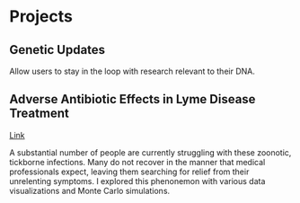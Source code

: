 # Projects

## Genetic Updates

Allow users to stay in the loop with research relevant to their DNA.

## Adverse Antibiotic Effects in Lyme Disease Treatment

[Link](https://www.abx-effects.com)

A substantial number of people are currently struggling with these zoonotic, tickborne infections. Many do not recover in the manner that medical professionals expect, leaving them searching for relief from their unrelenting symptoms. I explored this phenonemon with various data visualizations and Monte Carlo simulations. 